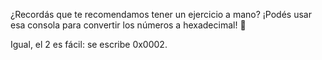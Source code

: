 ¿Recordás que te recomendamos tener un ejercicio a mano? ¡Podés usar esa consola para convertir los números a hexadecimal! :grimacing:

Igual, el 2 es fácil: se escribe 0x0002.